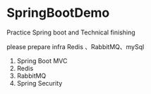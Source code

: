 # SpringBootDemo
Practice Spring boot and Technical finishing


please prepare infra Redis 、RabbitMQ、mySql
1. Spring Boot MVC
2. Redis
3. RabbitMQ
4. Spring Security
